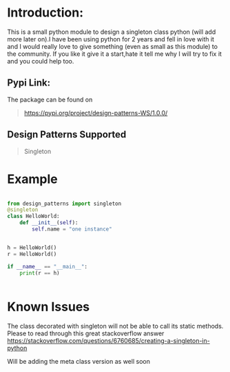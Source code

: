 # Introduction:
This is a small python module to design a singleton class python (will add more later on).I have been using python for 2 years and fell in love with it and I would really love to give something (even as small as this module) to the community. If you like it give it a start,hate it tell me why I will try to fix it and you could help too.

## Pypi Link:
The package can be found on
> https://pypi.org/project/design-patterns-WS/1.0.0/


## Design Patterns Supported
> Singleton

# Example

```python

from design_patterns import singleton
@singleton
class HelloWorld:
    def __init__(self):
        self.name = "one instance"


h = HelloWorld()
r = HelloWorld()

if __name__ == "__main__":
    print(r == h)
  
```
# Known Issues

The class decorated with singleton will not be able to call its static methods.
Please to read through this great stackoverflow answer https://stackoverflow.com/questions/6760685/creating-a-singleton-in-python

Will be adding the meta class version as well soon
